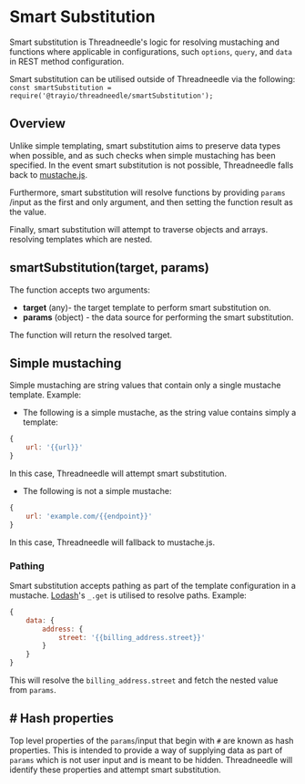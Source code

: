 # Smart Substitution
Smart substitution is Threadneedle's logic for resolving mustaching and functions where applicable in configurations, such `options`, `query`, and `data` in REST method configuration.

Smart substitution can be utilised outside of Threadneedle via the following:
`const smartSubstitution = require('@trayio/threadneedle/smartSubstitution');`

## Overview
Unlike simple templating, smart substitution aims to preserve data types when possible, and as such checks when simple mustaching has been specified. In the event smart substitution is not possible, Threadneedle falls back to [mustache.js](https://github.com/janl/mustache.js/).

Furthermore, smart substitution will resolve functions by providing `params`
/input as the first and only argument, and then setting the function result as the value.

Finally, smart substitution will attempt to traverse objects and arrays. resolving templates which are nested.

## smartSubstitution(target, params)
The function accepts two arguments:
- **target** (any)- the target template to perform smart substitution on.
- **params** (object) - the data source for performing the smart substitution.

The function will return the resolved target.


## Simple mustaching
Simple mustaching are string values that contain only a single mustache template.
Example:
- The following is a simple mustache, as the string value contains simply a template:
```js
{
	url: '{{url}}'
}
```
In this case, Threadneedle will attempt smart substitution.

- The following is not a simple mustache:
```js
{
	url: 'example.com/{{endpoint}}'
}
```
In this case, Threadneedle will fallback to mustache.js.

### Pathing
Smart substitution accepts pathing as part of the template configuration in a mustache. [Lodash](https://lodash.com/docs/)'s `_.get` is utilised to resolve paths.
Example:
```js
{
	data: {
		address: {
			street: '{{billing_address.street}}'
		}
	}
}
```
This will resolve the `billing_address.street` and fetch the nested value from `params`.

## # Hash properties
Top level properties of the `params`/input that begin with `#` are known as hash properties. This is intended to provide a way of supplying data as part of `params` which is not user input and is meant to be hidden. Threadneedle will identify these properties and attempt smart substitution.

